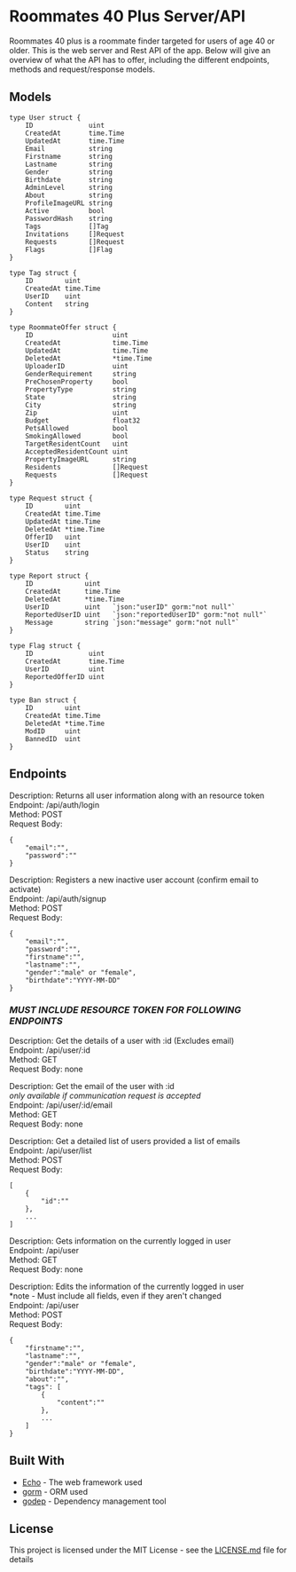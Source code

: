 # Roommates 40 Plus Server/API

Roommates 40 plus is a roommate finder targeted for users of age 40 or older. This is the web server and Rest API of the app. Below will give an overview of what the API has to offer, including the different endpoints, methods and request/response models.

## Models
```
type User struct {
	ID              uint
	CreatedAt       time.Time
	UpdatedAt       time.Time
	Email           string   
	Firstname       string    
	Lastname        string    
	Gender          string    
	Birthdate       string    
	AdminLevel      string    
	About           string    
	ProfileImageURL string    
	Active          bool      
	PasswordHash    string    
	Tags            []Tag     
	Invitations     []Request 
	Requests        []Request 
	Flags           []Flag    
}

type Tag struct {
	ID        uint
	CreatedAt time.Time
	UserID    uint   
	Content   string 
}

type RoommateOffer struct {
	ID                    uint
	CreatedAt             time.Time
	UpdatedAt             time.Time
	DeletedAt             *time.Time
	UploaderID            uint      
	GenderRequirement     string    
	PreChosenProperty     bool      
	PropertyType          string    
	State                 string    
	City                  string   
	Zip                   uint      
	Budget                float32   
	PetsAllowed           bool     
	SmokingAllowed        bool      
	TargetResidentCount   uint      
	AcceptedResidentCount uint      
	PropertyImageURL      string    
	Residents             []Request 
	Requests              []Request 
}

type Request struct {
	ID        uint
	CreatedAt time.Time
	UpdatedAt time.Time
	DeletedAt *time.Time
	OfferID   uint   
	UserID    uint   
	Status    string 
}

type Report struct {
	ID             uint
	CreatedAt      time.Time
	DeletedAt      *time.Time
	UserID         uint   `json:"userID" gorm:"not null"`
	ReportedUserID uint   `json:"reportedUserID" gorm:"not null"`
	Message        string `json:"message" gorm:"not null"`
}

type Flag struct {
	ID              uint
	CreatedAt       time.Time
	UserID          uint 
	ReportedOfferID uint 
}

type Ban struct {
	ID        uint
	CreatedAt time.Time
	DeletedAt *time.Time
	ModID     uint 
	BannedID  uint 
}
```

## Endpoints

Description: Returns all user information along with an resource token<br />
Endpoint: /api/auth/login<br />
Method: POST<br />
Request Body:
```
{
    "email":"",
    "password":""
}
```

Description: Registers a new inactive user account (confirm email to activate)<br />
Endpoint: /api/auth/signup<br />
Method: POST<br />
Request Body:
```
{
    "email":"",
    "password":"",
    "firstname":"",
    "lastname":"",
    "gender":"male" or "female",
    "birthdate":"YYYY-MM-DD"
}
```

### *MUST INCLUDE RESOURCE TOKEN FOR FOLLOWING ENDPOINTS*

Description: Get the details of a user with :id (Excludes email)<br />
Endpoint: /api/user/:id<br />
Method: GET<br />
Request Body: none<br />

Description: Get the email of the user with :id<br />
*only available if communication request is accepted*<br />
Endpoint: /api/user/:id/email<br />
Method: GET<br />
Request Body: none<br />

Description: Get a detailed list of users provided a list of emails<br />
Endpoint: /api/user/list<br />
Method: POST<br />
Request Body: 
```
[
    {
        "id":""
    },
    ...
]
```

Description: Gets information on the currently logged in user<br />
Endpoint: /api/user<br />
Method: GET<br />
Request Body: none

Description: Edits the information of the currently logged in user<br />
*note - Must include all fields, even if they aren't changed<br />
Endpoint: /api/user<br />
Method: POST<br />
Request Body: 
```
{
    "firstname":"",
    "lastname":"",
    "gender":"male" or "female",
    "birthdate":"YYYY-MM-DD",
    "about":"",
    "tags": [
        {
            "content":""
        }, 
        ...
    ]
}
```

## Built With

* [Echo](https://echo.labstack.com/guide) - The web framework used
* [gorm](https://github.com/jinzhu/gorm) - ORM used
* [godep](https://github.com/tools/godep) - Dependency management tool

## License

This project is licensed under the MIT License - see the [LICENSE.md](LICENSE.md) file for details



